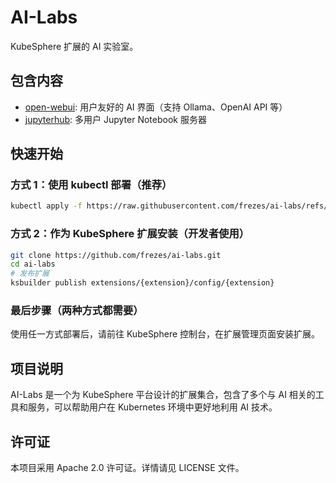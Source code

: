 # AI-Labs

KubeSphere 扩展的 AI 实验室。

## 包含内容

- [open-webui](./extensions/open-webui/README.md): 用户友好的 AI 界面（支持 Ollama、OpenAI API 等）
- [jupyterhub](./extensions/jupyterhub/README.md): 多用户 Jupyter Notebook 服务器

## 快速开始

### 方式 1：使用 kubectl 部署（推荐）

```sh
kubectl apply -f https://raw.githubusercontent.com/frezes/ai-labs/refs/heads/main/deploy/deploy.yaml
```

### 方式 2：作为 KubeSphere 扩展安装（开发者使用）

```sh
git clone https://github.com/frezes/ai-labs.git
cd ai-labs
# 发布扩展
ksbuilder publish extensions/{extension}/config/{extension}
```

### 最后步骤（两种方式都需要）

使用任一方式部署后，请前往 KubeSphere 控制台，在扩展管理页面安装扩展。

## 项目说明

AI-Labs 是一个为 KubeSphere 平台设计的扩展集合，包含了多个与 AI 相关的工具和服务，可以帮助用户在 Kubernetes 环境中更好地利用 AI 技术。

## 许可证

本项目采用 Apache 2.0 许可证。详情请见 LICENSE 文件。